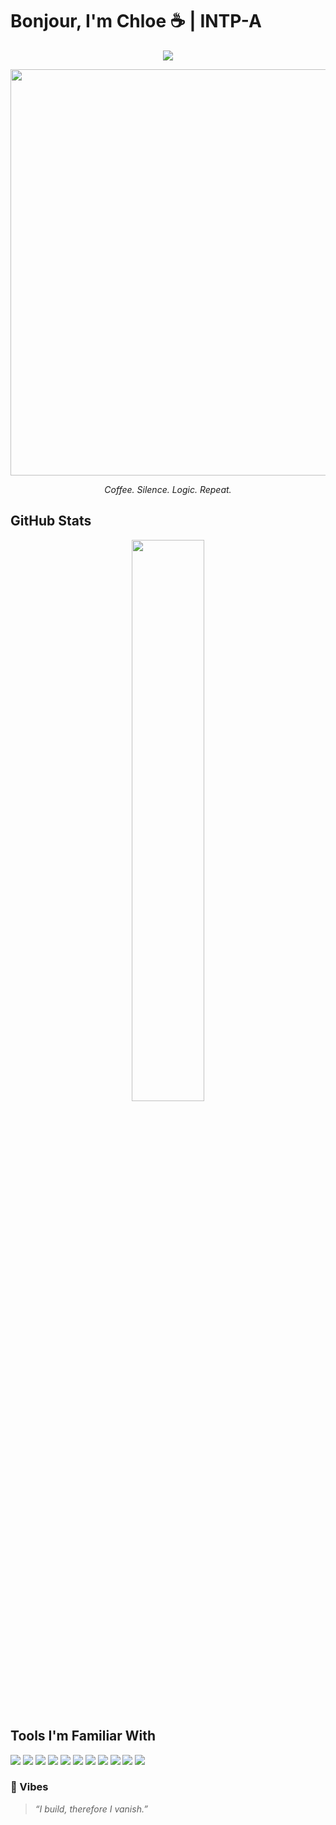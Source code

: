 # Bonjour, I'm Chloe ☕ | INTP-A 

<p align="center">
  <img src="https://readme-typing-svg.herokuapp.com?font=Fira+Code&pause=1000&color=F2F2F2&center=true&vCenter=true&width=435&lines=She+codes+with+coffee...;Brews+systems,+not+potions;Dreaming+in+AI+and+Web3+🌌;Writes+bugs+just+to+fix+them" />
</p>

<p align="center">
  <img src="https://media3.giphy.com/media/v1.Y2lkPTc5MGI3NjExeGM2NHR3MGZ2N2M1bzc3YzRuOWdyY3k5Z3o1aXRyazBxaGdnaWthbCZlcD12MV9pbnRlcm5hbF9naWZfYnlfaWQmY3Q9Zw/273wltvPPLkC04QkA2/giphy.gif" width="650" />
</p>

<p align="center">
  <em>Coffee. Silence. Logic. Repeat.</em>
</p>

## GitHub Stats

<p align="center">
  <img src="https://github-readme-stats.vercel.app/api?username=Choqqulet&show_icons=true&theme=radical" width="48%" />
</p>

## Tools I'm Familiar With

<p>
  <img src="https://img.shields.io/badge/PYTHON-3776AB?style=for-the-badge&logo=python&logoColor=white"/>
  <img src="https://img.shields.io/badge/RUST-b7410e?style=for-the-badge&logo=rust&logoColor=white"/>
  <img src="https://img.shields.io/badge/REACT-20232A?style=for-the-badge&logo=react&logoColor=61DAFB"/>
  <img src="https://img.shields.io/badge/JAVASCRIPT-F7DF1E?style=for-the-badge&logo=javascript&logoColor=black"/>
  <img src="https://img.shields.io/badge/NODE.JS-339933?style=for-the-badge&logo=nodedotjs&logoColor=white"/>
  <img src="https://img.shields.io/badge/FIREBASE-FFCA28?style=for-the-badge&logo=firebase&logoColor=black"/>
  <img src="https://img.shields.io/badge/MONGODB-47A248?style=for-the-badge&logo=mongodb&logoColor=white"/>
  <img src="https://img.shields.io/badge/C%23-239120?style=for-the-badge&logo=c-sharp&logoColor=white"/>
  <img src="https://img.shields.io/badge/FIGMA-F24E1E?style=for-the-badge&logo=figma&logoColor=white"/>
  <img src="https://img.shields.io/badge/HUGGINGFACE-FF6D00?style=for-the-badge&logo=huggingface&logoColor=white"/>
  <img src="https://img.shields.io/badge/LINUX-FCC624?style=for-the-badge&logo=linux&logoColor=black"/>
</p>



### 💫 Vibes

> *“I build, therefore I vanish.”*
